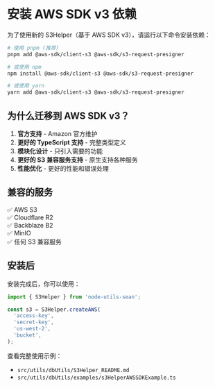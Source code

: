# 安装 AWS SDK v3 依赖

为了使用新的 S3Helper（基于 AWS SDK v3），请运行以下命令安装依赖：

```bash
# 使用 pnpm (推荐)
pnpm add @aws-sdk/client-s3 @aws-sdk/s3-request-presigner

# 或使用 npm
npm install @aws-sdk/client-s3 @aws-sdk/s3-request-presigner

# 或使用 yarn
yarn add @aws-sdk/client-s3 @aws-sdk/s3-request-presigner
```

## 为什么迁移到 AWS SDK v3？

1. **官方支持** - Amazon 官方维护
2. **更好的 TypeScript 支持** - 完整类型定义
3. **模块化设计** - 只引入需要的功能
4. **更好的 S3 兼容服务支持** - 原生支持各种服务
5. **性能优化** - 更好的性能和错误处理

## 兼容的服务

✅ AWS S3  
✅ Cloudflare R2  
✅ Backblaze B2  
✅ MinIO  
✅ 任何 S3 兼容服务

## 安装后

安装完成后，你可以使用：

```typescript
import { S3Helper } from 'node-utils-sean';

const s3 = S3Helper.createAWS(
  'access-key',
  'secret-key',
  'us-west-2',
  'bucket',
);
```

查看完整使用示例：

- `src/utils/dbUtils/S3Helper_README.md`
- `src/utils/dbUtils/examples/s3HelperAWSSDKExample.ts`
